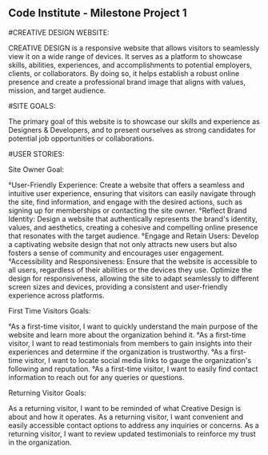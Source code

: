 ## Code Institute - Milestone Project 1

#CREATIVE DESIGN WEBSITE:

CREATIVE DESIGN is a responsive website that allows visitors to seamlessly view it on a wide range of devices. It serves as a platform to showcase skills, abilities, experiences, and accomplishments to potential employers, clients, or collaborators. By doing so, it helps establish a robust online presence and create a professional brand image that aligns with values, mission, and target audience.

#SITE GOALS:

The primary goal of this website is to showcase our skills and experience as Designers & Developers, and to present ourselves as strong candidates for potential job opportunities or collaborations.

#USER STORIES:

Site Owner Goal:

°User-Friendly Experience: Create a website that offers a seamless and intuitive user experience, ensuring that visitors can easily navigate through the site, find information, and engage with the desired actions, such as signing up for memberships or contacting the site owner.
°Reflect Brand Identity: Design a website that authentically represents the brand's identity, values, and aesthetics, creating a cohesive and compelling online presence that resonates with the target audience. 
°Engage and Retain Users: Develop a captivating website design that not only attracts new users but also fosters a sense of community and encourages user engagement.
°Accessibility and Responsiveness: Ensure that the website is accessible to all users, regardless of their abilities or the devices they use. Optimize the design for responsiveness, allowing the site to adapt seamlessly to different screen sizes and devices, providing a consistent and user-friendly experience across platforms.

First Time Visitors Goals:

°As a first-time visitor, I want to quickly understand the main purpose of the website and learn more about the organization behind it.
°As a first-time visitor, I want to read testimonials from members to gain insights into their experiences and determine if the organization is trustworthy.
°As a first-time visitor, I want to locate social media links to gauge the organization's following and reputation.
°As a first-time visitor, I want to easily find contact information to reach out for any queries or questions.

Returning Visitor Goals:

As a returning visitor, I want to be reminded of what Creative Design is about and how it operates.
As a returning visitor, I want convenient and easily accessible contact options to address any inquiries or concerns.
As a returning visitor, I want to review updated testimonials to reinforce my trust in the organization.